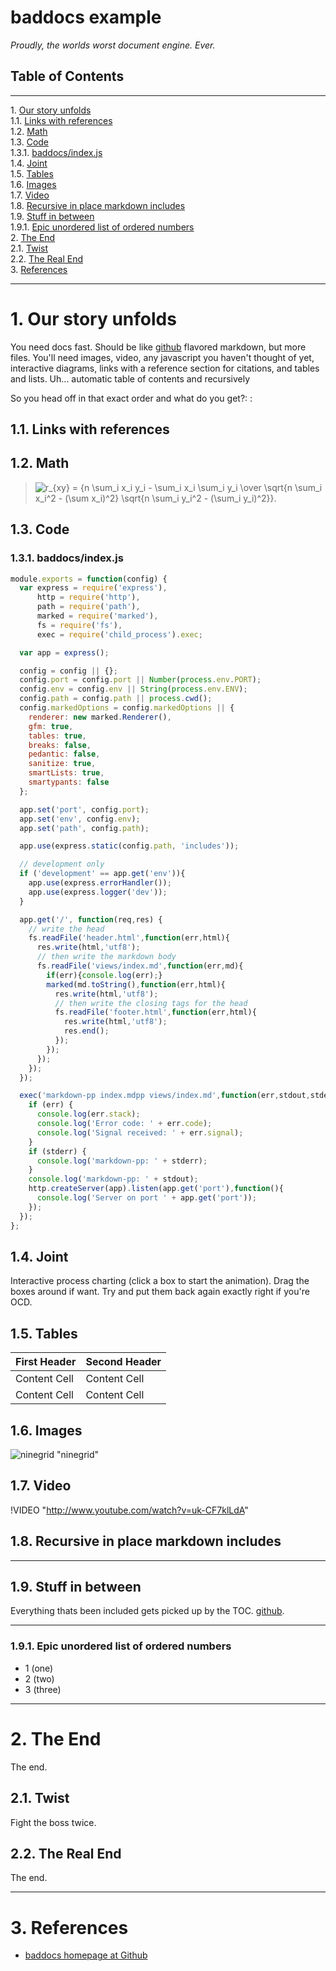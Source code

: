 baddocs example
=============

_Proudly, the worlds worst document engine. Ever._

Table of Contents
-----------------
- - - -

1\.  [Our story unfolds](#ourstoryunfolds)  
1.1\.  [Links with references](#linkswithreferences)  
1.2\.  [Math](#math)  
1.3\.  [Code](#code)  
1.3.1\.  [baddocs/index.js](#baddocs/index.js)  
1.4\.  [Joint](#joint)  
1.5\.  [Tables](#tables)  
1.6\.  [Images](#images)  
1.7\.  [Video](#video)  
1.8\.  [Recursive in place markdown includes](#recursiveinplacemarkdownincludes)  
1.9\.  [Stuff in between](#stuffinbetween)  
1.9.1\.  [Epic unordered list of ordered numbers](#epicunorderedlistoforderednumbers)  
2\.  [The End](#theend)  
2.1\.  [Twist](#twist)  
2.2\.  [The Real End](#therealend)  
3\.  [References](#references)  

- - - -

<a name="ourstoryunfolds"></a>

# 1\. Our story unfolds

You need docs fast. Should be like [github] flavored markdown, but more files.
You'll need images, video, any javascript you haven't thought of yet, 
interactive diagrams, links with a reference section for citations, and tables
and lists.  Uh... automatic table of contents and recursively 

So you head off in that exact order and what do you get?:
:
<a name="linkswithreferences"></a>

## 1.1\. Links with references

[github]: http://www.github.com/ninegrid/baddocs "baddocs homepage at Github"


<a name="math"></a>

## 1.2\. Math

> ![r_{xy} = {n \sum_i x_i y_i - \sum_i x_i \sum_i y_i \over \sqrt{n \sum_i x_i^2 - (\sum x_i)^2} \sqrt{n \sum_i y_i^2 - (\sum_i y_i)^2}}.](http://quicklatex.com/cache3/ql_615737858134b280b9a8b4c29553ad15_l3.png "r_{xy} = {n \sum_i x_i y_i - \sum_i x_i \sum_i y_i \over \sqrt{n \sum_i x_i^2 - (\sum x_i)^2} \sqrt{n \sum_i y_i^2 - (\sum_i y_i)^2}}.")


<a name="code"></a>

## 1.3\. Code

<a name="baddocs/index.js"></a>

### 1.3.1\. baddocs/index.js
```javascript
module.exports = function(config) {
  var express = require('express'),
      http = require('http'),
      path = require('path'),
      marked = require('marked'),
      fs = require('fs'),
      exec = require('child_process').exec;

  var app = express();

  config = config || {};
  config.port = config.port || Number(process.env.PORT);
  config.env = config.env || String(process.env.ENV);
  config.path = config.path || process.cwd();
  config.markedOptions = config.markedOptions || {
    renderer: new marked.Renderer(),
    gfm: true,
    tables: true,
    breaks: false,
    pedantic: false,
    sanitize: true,
    smartLists: true,
    smartypants: false
  };

  app.set('port', config.port);
  app.set('env', config.env);
  app.set('path', config.path);

  app.use(express.static(config.path, 'includes'));

  // development only
  if ('development' == app.get('env')){
    app.use(express.errorHandler());
    app.use(express.logger('dev'));
  }

  app.get('/', function(req,res) {
    // write the head
    fs.readFile('header.html',function(err,html){
      res.write(html,'utf8');
      // then write the markdown body
      fs.readFile('views/index.md',function(err,md){
        if(err){console.log(err);}
        marked(md.toString(),function(err,html){
          res.write(html,'utf8');
          // then write the closing tags for the head
          fs.readFile('footer.html',function(err,html){
            res.write(html,'utf8');
            res.end();
          });
        });
      });
    });
  });

  exec('markdown-pp index.mdpp views/index.md',function(err,stdout,stderr){
    if (err) {
      console.log(err.stack);
      console.log('Error code: ' + err.code);
      console.log('Signal received: ' + err.signal);
    }
    if (stderr) {
      console.log('markdown-pp: ' + stderr);
    }
    console.log('markdown-pp: ' + stdout);
    http.createServer(app).listen(app.get('port'),function(){
      console.log('Server on port ' + app.get('port'));
    });
  });
};
```

<a name="joint"></a>

## 1.4\. Joint

Interactive process charting (click a box to start the animation). Drag the
boxes around if want.  Try and put them back again exactly right if you're OCD.

<style>
  #basic{
    display: inline-block;
    border: 1px solid gray;
  }
</style>

<div id="basic-joint">
</div>

<script src="/joints/basic.js">
</script>

<a name="tables"></a>

## 1.5\. Tables

First Header  | Second Header
------------- | -------------
Content Cell  | Content Cell
Content Cell  | Content Cell

<a name="images"></a>

## 1.6\. Images

![ninegrid](https://avatars.githubusercontent.com/u/512206?s=460) "ninegrid"

<a name="video"></a>

## 1.7\. Video

!VIDEO "http://www.youtube.com/watch?v=uk-CF7klLdA"

<a name="recursiveinplacemarkdownincludes"></a>

## 1.8\. Recursive in place markdown includes




- - - -

<a name="stuffinbetween"></a>

## 1.9\. Stuff in between

Everything thats been included gets picked up by the TOC. [github].

- - - -


<a name="epicunorderedlistoforderednumbers"></a>

### 1.9.1\. Epic unordered list of ordered numbers
  * 1 (one)
  * 2 (two)
  * 3 (three)

- - - -

<a name="theend"></a>

# 2\. The End

The end.

<a name="twist"></a>

## 2.1\. Twist

Fight the boss twice.

<a name="therealend"></a>

## 2.2\. The Real End

The end.

- - - -

<a name="references"></a>

# 3\. References

*	[baddocs homepage at Github][github]
